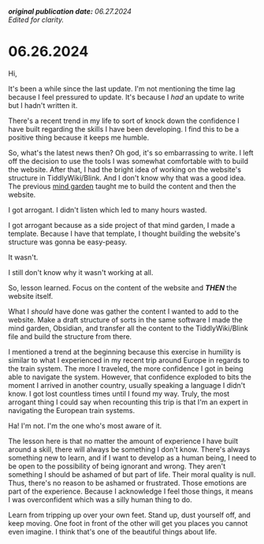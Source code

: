 **_original publication date:_** _06.27.2024_  
_Edited for clarity._

# 06.26.2024

Hi,

It's been a while since the last update. I'm not mentioning the time lag because I feel pressured to update. It's because I _had_ an update to write but I hadn't written it.

There's a recent trend in my life to sort of knock down the confidence I have built regarding the skills I have been developing. I find this to be a positive thing because it keeps me humble.

So, what's the latest news then? Oh god, it's so embarrassing to write. I left off the decision to use the tools I was somewhat comfortable with to build the website. After that, I had the bright idea of working on the website's structure in TiddlyWiki/Blink. And I don't know why that was a good idea. The previous [mind garden](https://maryseph.github.io/Happiness-The-Meaning-of-Life-A-Philosophy-Mind-Garden/) taught me to build the content and then the website.

I got arrogant. I didn't listen which led to many hours wasted.

I got arrogant because as a side project of that mind garden, I made a template. Because I have that template, I thought building the website's structure was gonna be easy-peasy.

It wasn't.

I still don't know why it wasn't working at all.

So, lesson learned. Focus on the content of the website and **_THEN_** the website itself.

What I _should_ have done was gather the content I wanted to add to the website. Make a draft structure of sorts in the same software I made the mind garden, Obsidian, and transfer all the content to the TiddlyWiki/Blink file and build the structure from there.

I mentioned a trend at the beginning because this exercise in humility is similar to what I experienced in my recent trip around Europe in regards to the train system. The more I traveled, the more confidence I got in being able to navigate the system. However, that confidence exploded to bits the moment I arrived in another country, usually speaking a language I didn't know. I got lost countless times until I found my way. Truly, the most arrogant thing I could say when recounting this trip is that I'm an expert in navigating the European train systems.

Ha! I'm not. I'm the one who's most aware of it.

The lesson here is that no matter the amount of experience I have built around a skill, there will always be something I don't know. There's always something new to learn, and if I want to develop as a human being, I need to be open to the possibility of being ignorant and wrong. They aren't something I should be ashamed of but part of life. Their moral quality is null. Thus, there's no reason to be ashamed or frustrated. Those emotions are part of the experience. Because I acknowledge I feel those things, it means I was overconfident which was a silly human thing to do.

Learn from tripping up over your own feet. Stand up, dust yourself off, and keep moving. One foot in front of the other will get you places you cannot even imagine. I think that's one of the beautiful things about life.